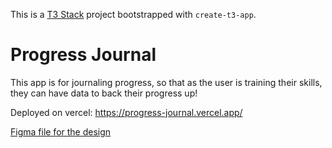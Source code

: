 This is a [T3 Stack](https://create.t3.gg/) project bootstrapped with `create-t3-app`.

# Progress Journal

This app is for journaling progress, so that as the user is training their skills, they can have data to back their progress up!

Deployed on vercel: https://progress-journal.vercel.app/

[Figma file for the design](https://www.figma.com/file/PVcrJV05Z5n0GSwusOl4jN/Progress-Journal---%40shadcn%2Fui?type=design&node-id=103-985&mode=dev)
